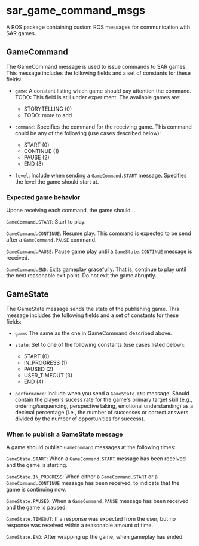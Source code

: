 # sar\_game\_command\_msgs

A ROS package containing custom ROS messages for communication with SAR games.

## GameCommand

The GameCommand message is used to issue commands to SAR games. This message
includes the following fields and a set of constants for these fields:

- `game`: A constant listing which game should pay attention the command.
  TODO: This field is still under experiment. The available games are:
    - STORYTELLING (0)
    - TODO: more to add

- `command`: Specifies the command for the receiving game. This command could
  be any of the following (use cases described below):
    - START (0)
    - CONTINUE (1)
    - PAUSE (2)
    - END (3)

- `level`: Include when sending a `GameCommand.START` message. Specifies the
  level the game should start at.

### Expected game behavior

Upone receiving each command, the game should...

`GameCommand.START`: Start to play.

`GameCommand.CONTINUE`: Resume play. This command is expected to be send after
a `GameCommand.PAUSE` command.

`GameCommand.PAUSE`: Pause game play until a `GameState.CONTINUE` message is
received.

`GameCommand.END`: Exits gameplay gracefully. That is, continue to play until
the next reasonable exit point. Do not exit the game abruptly.

## GameState

The GameState message sends the state of the publishing game. This message
includes the following fields and a set of constants for these fields:

- `game`: The same as the one in GameCommand described above.

- `state`: Set to one of the following constants (use cases listed below):
    - START (0)
    - IN\_PROGRESS (1)
    - PAUSED (2)
    - USER\_TIMEOUT (3)
    - END (4)

- `performance`: Include when you send a `GameState.END` message. Should
  contain the player's sucess rate for the game's primary target skill (e.g.,
  ordering/sequencing, perspective taking, emotional understanding) as a
  decimal percentage (i.e., the number of successes or correct answers divided
  by the number of opportunities for success).

### When to publish a GameState message

A game should publish `GameCommand` messages at the following times:

`GameState.START`: When a `GameCommand.START` message has been received and the
game is starting.

`GameState.IN_PROGRESS`: When either a `GameCommand.START` or a
`GameCommand.CONTINUE` message has been received, to indicate that the game is
continuing now.

`GameState.PAUSED`: When a `GameCommand.PAUSE` message has been received and
the game is paused.

`GameState.TIMEOUT`: If a response was expected from the user, but no response
was received within a reasonable amount of time.

`GameState.END`: After wrapping up the game, when gameplay has ended.

